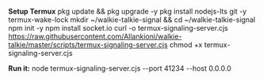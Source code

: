 **Setup Termux**
pkg update && pkg upgrade -y
pkg install nodejs-lts git -y
termux-wake-lock
mkdir ~/walkie-talkie-signal && cd ~/walkie-talkie-signal
npm init -y
npm install socket.io
curl -o termux-signaling-server.cjs https://raw.githubusercontent.com/Allankioni/walkie-talkie/master/scripts/termux-signaling-server.cjs
chmod +x termux-signaling-server.cjs

**Run it:**
node termux-signaling-server.cjs --port 41234 --host 0.0.0.0